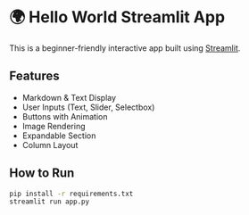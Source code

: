 
# 🌍 Hello World Streamlit App

This is a beginner-friendly interactive app built using [Streamlit](https://streamlit.io).

## Features

- Markdown & Text Display
- User Inputs (Text, Slider, Selectbox)
- Buttons with Animation
- Image Rendering
- Expandable Section
- Column Layout

## How to Run

```bash
pip install -r requirements.txt
streamlit run app.py 